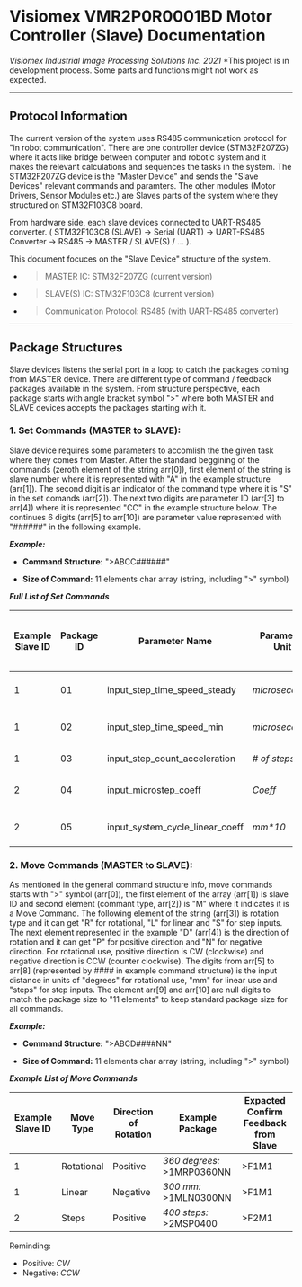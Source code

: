 # **Visiomex VMR2P0R0001BD Motor Controller (Slave) Documentation**

*Visiomex Industrial Image Processing Solutions Inc. 2021*
*This project is ın development process. Some parts and functions might not work as expected.

---

## Protocol Information

The current version of the system uses RS485 communication protocol for "in robot communication". There are one controller device (STM32F207ZG) where it acts like bridge between computer and robotic system and it makes the relevant calculations and sequences the tasks in the system. The STM32F207ZG device is the "Master Device" and sends the "Slave Devices" relevant commands and paramters. The other modules (Motor Drivers, Sensor Modules etc.) are Slaves parts of the system where they structured on STM32F103C8 board. 

From hardware side, each slave devices connected to UART-RS485 converter. ( STM32F103C8 (SLAVE) -> Serial (UART) -> UART-RS485 Converter -> RS485 -> MASTER / SLAVE(S) / ... ).

This document focuces on the "Slave Device" structure of the system. 

- >MASTER IC: STM32F207ZG (current version)
- >SLAVE(S) IC: STM32F103C8 (current version)
- >Communication Protocol: RS485 (with UART-RS485 converter)

---

## Package Structures

Slave devices listens the serial port in a loop to catch the packages coming from MASTER device. There are different type of command / feedback packages available in the system. From structure perspective, each package starts with angle bracket symbol ">" where both MASTER and SLAVE devices accepts the packages starting with it.



### 1. Set Commands (MASTER to SLAVE):

Slave device requires some parameters to accomlish the the given task where they comes from Master. After the standard beggining of the commands (zeroth element of the string arr[0]), first element of the string is slave number where it is represented with "A" in the example structure (arr[1]). The second digit is an indicator of the command type where it is "S" in the set comands (arr[2]). The next two digits are parameter ID (arr[3] to arr[4]) where it is represented "CC" in the example structure below. The continues 6 digits (arr[5] to arr[10]) are parameter value represented with "######" in the following example. 

***Example:***

- **Command Structure:** ">ABCC######"

- **Size of Command:** 11 elements char array (string, including ">" symbol)

***Full List of Set Commands***

| Example Slave ID | Package ID | Parameter Name | Parameter Unit | Example Package | Expacted Confirm Feedback from Slave |
| ---------------- | ---------- | -------------- | -------------- | --------------- | ------------------------------------ |
| 1 | 01 | input_step_time_speed_steady | *microseconds* | *3000 microseconds:* >1S01003000 | >F1S01 |
| 1 | 02 | input_step_time_speed_min | *microseconds* | *9500 microseconds:* >1S02009500 | >F1S02 |
| 1 | 03 | input_step_count_acceleration | *# of steps* | *300 steps:* >1S03000300 | >F1S03 |
| 2 | 04 | input_microstep_coeff | *Coeff* | *1/4 microsteps:* >2S04000004 | >F2S04 |
| 2 | 05 | input_system_cycle_linear_coeff | *mm\*10* | *137.5mm per cycle:* >2S05001375 | >F2S05 |


### 2. Move Commands (MASTER to SLAVE):

As mentioned in the general command structure info, move commands starts with ">" symbol (arr[0]), the first element of the array (arr[1]) is slave ID and second element (commant type, arr[2]) is "M" where it indicates it is a Move Command. The following element of the string (arr[3]) is rotation type and it can get "R" for rotational, "L" for linear and "S" for step inputs. The next element represented in the example "D" (arr[4]) is the direction of rotation and it can get "P" for positive direction and "N" for negative direction. For rotational use, positive direction is CW (clockwise) and negative direction is CCW (counter clockwise). The digits from arr[5] to arr[8] (represented by #### in example command structure) is the input distance in units of "degrees" for rotational use, "mm" for linear use and "steps" for step inputs. The element arr[9] and arr[10] are null digits to match the package size to "11 elements" to keep standard package size for all commands.


***Example:***

- **Command Structure:** ">ABCD####NN"

- **Size of Command:** 11 elements char array (string, including ">" symbol)

***Example List of Move Commands***

| Example Slave ID | Move Type | Direction of Rotation | Example Package | Expacted Confirm Feedback from Slave |
| ---------------- | --------- | --------------------- | --------------- | ------------------------------------ |
| 1 | Rotational | Positive | *360 degrees:* >1MRP0360NN | >F1M1 |
| 1 | Linear | Negative | *300 mm:* >1MLN0300NN | >F1M1 |
| 2 | Steps | Positive | *400 steps:* >2MSP0400 | >F2M1 |

Reminding:

- Positive: *CW*
- Negative: *CCW*




